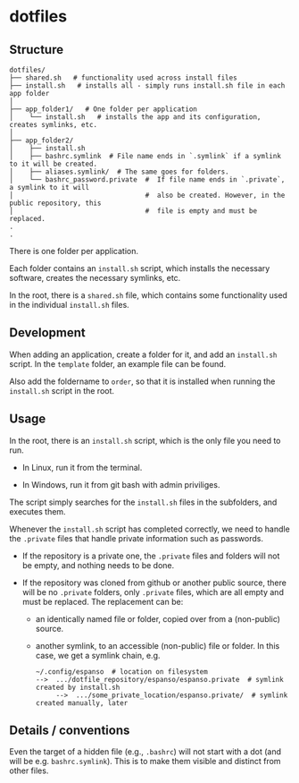 # dotfiles

## Structure


```
dotfiles/
├── shared.sh   # functionality used across install files
├── install.sh   # installs all - simply runs install.sh file in each app folder
│
├── app_folder1/   # One folder per application
│    └── install.sh   # installs the app and its configuration, creates symlinks, etc.
│
├── app_folder2/   
│    ├── install.sh
│    ├── bashrc.symlink  # File name ends in `.symlink` if a symlink to it will be created.
│    ├── aliases.symlink/  # The same goes for folders.
│    └── bashrc_password.private  #  If file name ends in `.private`, a symlink to it will 
│                                 #  also be created. However, in the public repository, this
│                                 #  file is empty and must be replaced.
.
.
```

There is one folder per application.

Each folder contains an `install.sh` script, which installs the necessary software, creates the necessary symlinks, etc.

In the root, there is a `shared.sh` file, which contains some functionality used in the individual `install.sh` files.

## Development

When adding an application, create a folder for it, and add an `install.sh` script. In the `template` folder, an example file can be found.

Also add the foldername to `order`, so that it is installed when running the `install.sh` script in the root.

## Usage

In the root, there is an `install.sh` script, which is the only file you need to run.

* In Linux, run it from the terminal.

* In Windows, run it from git bash with admin priviliges.

The script simply searches for the `install.sh` files in the subfolders, and executes them.

Whenever the `install.sh` script has completed correctly, we need to handle the `.private` files that handle private information such as passwords.

* If the repository is a private one, the `.private` files and folders will not be empty, and nothing needs to be done.

* If the repository was cloned from github or another public source, there will be no `.private` folders, only `.private` files, which are all empty and must be replaced. The replacement can be:

  - an identically named file or folder, copied over from a (non-public) source.

  - another symlink, to an accessible (non-public) file or folder. In this case, we get a symlink chain, e.g. 

    ```
    ~/.config/espanso  # location on filesystem
    -->  .../dotfile_repository/espanso/espanso.private  # symlink created by install.sh 
         -->  .../some_private_location/espanso.private/  # symlink created manually, later
    ```


## Details / conventions

Even the target of a hidden file (e.g., `.bashrc`) will not start with a dot (and will be e.g. `bashrc.symlink`). This is to make them visible and distinct from other files.



